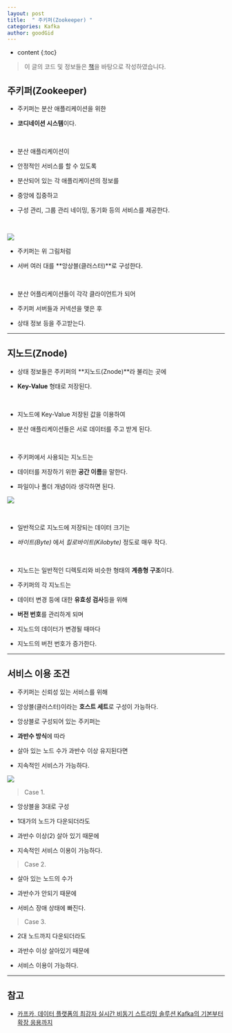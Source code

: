 ```yaml
---
layout: post
title:  " 주키퍼(Zookeeper) "
categories: Kafka
author: goodGid
---
```

* content
{:toc}

> 이 글의 코드 및 정보들은 [책](https://book.naver.com/bookdb/book_detail.nhn?bid=13540082)을 바탕으로 작성하였습니다.

## 주키퍼(Zookeeper)

* 주키퍼는 분산 애플리케이션을 위한

* **코디네이션 시스템**이다.

<br>

* 분산 애플리케이션이

* 안정적인 서비스를 할 수 있도록

* 분산되어 있는 각 애플리케이션의 정보를

* 중앙에 집중하고 

* 구성 관리, 그룹 관리 네이밍, 동기화 등의 서비스를 제공한다.

<br>

![](/assets/img/kafka/Zookeeper_1.png)

* 주키퍼는 위 그림처럼

* 서버 여러 대를 **앙상블(클러스터)**로 구성한다.

<br>

* 분산 어플리케이션들이 각각 클라이언트가 되어

* 주키퍼 서버들과 커넥션을 맺은 후 

* 상태 정보 등을 주고받는다.






---

## 지노드(Znode)

* 상태 정보들은 주키퍼의 **지노드(Znode)**라 불리는 곳에

* **Key-Value** 형태로 저장된다.

<br>

* 지노드에 Key-Value 저장된 값을 이용하여

* 분산 애플리케이션들은 서로 데이터를 주고 받게 된다.

<br>

* 주키퍼에서 사용되는 지노드는

* 데이터를 저장하기 위한 **공간 이름**을 말한다.

* 파일이나 폴더 개념이라 생각하면 된다.

![](/assets/img/kafka/Zookeeper_2.png)

<br>

* 일반적으로 지노드에 저장되는 데이터 크기는

* *바이트(Byte)* 에서 *킬로바이트(Kilobyte)* 정도로 매우 작다.

<br>

* 지노드는 일반적인 디렉토리와 비슷한 형태의 **계층형 구조**이다.

* 주키퍼의 각 지노드는 

* 데이터 변경 등에 대한 **유효성 검사**등을 위해

* **버전 번호**를 관리하게 되며

* 지노드의 데이터가 변경될 때마다 

* 지노드의 버전 번호가 증가한다.

---

## 서비스 이용 조건 

* 주키퍼는 신뢰성 있는 서비스를 위해

* 앙상블(클러스터)이라는 **호스트 세트**로 구성이 가능하다.

* 앙상블로 구성되어 있는 주키퍼는

* **과반수 방식**에 따라

* 살아 있는 노드 수가 과반수 이상 유지된다면 

* 지속적인 서비스가 가능하다.

![](/assets/img/kafka/Zookeeper_3.png)


> Case 1.

* 앙상블을 3대로 구성

* 1대가의 노드가 다운되더라도

* 과반수 이상(2) 살아 있기 때문에

* 지속적인 서비스 이용이 가능하다.

> Case 2.

* 살아 있는 노드의 수가

* 과반수가 안되기 때문에 

* 서비스 장애 상태에 빠진다.

> Case 3.

* 2대 노드까지 다운되더라도

* 과반수 이상 살아있기 때문에

* 서비스 이용이 가능하다.




---

## 참고

* [카프카, 데이터 플랫폼의 최강자 실시간 비동기 스트리밍 솔루션 Kafka의 기본부터 확장 응용까지](https://book.naver.com/bookdb/book_detail.nhn?bid=13540082)
